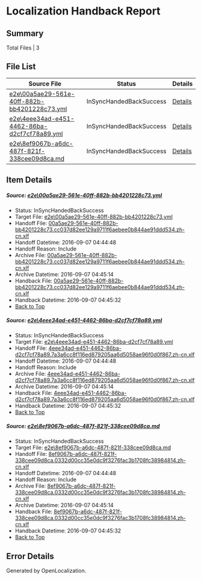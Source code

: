 # <a name='report-top'></a> Localization Handback Report

## Summary
 Total Files | 3

## File List
 Source File | Status | Details 
 ----------- | ------ | ------- 
 [e2e\00a5ae29-561e-40ff-882b-bb4201228c73.yml](https://github.com/OpenLocalizationTestOrg/ol-test0/blob/89693992bb7fe6d3597da811ae74a63e6d235279/e2e/00a5ae29-561e-40ff-882b-bb4201228c73.yml) | InSyncHandedBackSuccess | [Details](#8c7ebba15a6c08f8d2dba2874d7dd333b70ee7bc1)
 [e2e\4eee34ad-e451-4462-86ba-d2cf7cf78a89.yml](https://github.com/OpenLocalizationTestOrg/ol-test0/blob/89693992bb7fe6d3597da811ae74a63e6d235279/e2e/4eee34ad-e451-4462-86ba-d2cf7cf78a89.yml) | InSyncHandedBackSuccess | [Details](#b49aa063d12ef3cf1aa2d9cf9f9bed331c9e43bf4)
 [e2e\8ef9067b-a6dc-487f-821f-338cee09d8ca.md](https://github.com/OpenLocalizationTestOrg/ol-test0/blob/89693992bb7fe6d3597da811ae74a63e6d235279/e2e/8ef9067b-a6dc-487f-821f-338cee09d8ca.md) | InSyncHandedBackSuccess | [Details](#782f5f931fb32b22438a81ef2c38e7ca518ba2825)

## Item Details
##### <a name='8c7ebba15a6c08f8d2dba2874d7dd333b70ee7bc1'></a> Source: [e2e\00a5ae29-561e-40ff-882b-bb4201228c73.yml](https://github.com/OpenLocalizationTestOrg/ol-test0/blob/89693992bb7fe6d3597da811ae74a63e6d235279/e2e/00a5ae29-561e-40ff-882b-bb4201228c73.yml)
* Status: InSyncHandedBackSuccess
* Target File: [e2e\00a5ae29-561e-40ff-882b-bb4201228c73.yml](https://github.com/OpenLocalizationTestOrg/ol-test0-zhcn/blob/48f35bab230333e9e4a3ade0d05e03f28a894487/e2e/00a5ae29-561e-40ff-882b-bb4201228c73.yml)
* Handoff File: [00a5ae29-561e-40ff-882b-bb4201228c73.cc037d82ee129a9711f6aebee0b844ae91ddd534.zh-cn.xlf](https://github.com/OpenLocalizationTestOrg/ol-test0-handoff/blob/dece3d3e68803079f5726e541b2431e65aba4c40/ol-handoff/OpenLocalizationTestOrg/ol-test0-zhcn/ci/ht/00a5ae29-561e-40ff-882b-bb4201228c73.cc037d82ee129a9711f6aebee0b844ae91ddd534.zh-cn.xlf)
* Handoff Datetime: 2016-09-07 04:44:48
* Handoff Reason: Include
* Archive File: [00a5ae29-561e-40ff-882b-bb4201228c73.cc037d82ee129a9711f6aebee0b844ae91ddd534.zh-cn.xlf](https://github.com/OpenLocalizationTestOrg/ol-test0-handoff/blob/c30499a633ca8d6e383ef7fd7f110fc8c9968664/ol-archive/OpenLocalizationTestOrg/ol-test0-zhcn/ci/ht/00a5ae29-561e-40ff-882b-bb4201228c73.cc037d82ee129a9711f6aebee0b844ae91ddd534.zh-cn.xlf)
* Archive Datetime: 2016-09-07 04:45:14
* Handback File: [00a5ae29-561e-40ff-882b-bb4201228c73.cc037d82ee129a9711f6aebee0b844ae91ddd534.zh-cn.xlf](https://github.com/OpenLocalizationTestOrg/ol-test0-handback/blob/86999168bfac2a7f119301b5d88b080461f76027/ol-handback/OpenLocalizationTestOrg/ol-test0-zhcn/ci/ht/00a5ae29-561e-40ff-882b-bb4201228c73.cc037d82ee129a9711f6aebee0b844ae91ddd534.zh-cn.xlf)
* Handback Datetime: 2016-09-07 04:45:32
* [Back to Top](#report-top)

##### <a name='b49aa063d12ef3cf1aa2d9cf9f9bed331c9e43bf4'></a> Source: [e2e\4eee34ad-e451-4462-86ba-d2cf7cf78a89.yml](https://github.com/OpenLocalizationTestOrg/ol-test0/blob/89693992bb7fe6d3597da811ae74a63e6d235279/e2e/4eee34ad-e451-4462-86ba-d2cf7cf78a89.yml)
* Status: InSyncHandedBackSuccess
* Target File: [e2e\4eee34ad-e451-4462-86ba-d2cf7cf78a89.yml](https://github.com/OpenLocalizationTestOrg/ol-test0-zhcn/blob/48f35bab230333e9e4a3ade0d05e03f28a894487/e2e/4eee34ad-e451-4462-86ba-d2cf7cf78a89.yml)
* Handoff File: [4eee34ad-e451-4462-86ba-d2cf7cf78a89.7a3a6cc8f116ed879205aa6d5058ae96f0d0f867.zh-cn.xlf](https://github.com/OpenLocalizationTestOrg/ol-test0-handoff/blob/dece3d3e68803079f5726e541b2431e65aba4c40/ol-handoff/OpenLocalizationTestOrg/ol-test0-zhcn/ci/ht/4eee34ad-e451-4462-86ba-d2cf7cf78a89.7a3a6cc8f116ed879205aa6d5058ae96f0d0f867.zh-cn.xlf)
* Handoff Datetime: 2016-09-07 04:44:48
* Handoff Reason: Include
* Archive File: [4eee34ad-e451-4462-86ba-d2cf7cf78a89.7a3a6cc8f116ed879205aa6d5058ae96f0d0f867.zh-cn.xlf](https://github.com/OpenLocalizationTestOrg/ol-test0-handoff/blob/c30499a633ca8d6e383ef7fd7f110fc8c9968664/ol-archive/OpenLocalizationTestOrg/ol-test0-zhcn/ci/ht/4eee34ad-e451-4462-86ba-d2cf7cf78a89.7a3a6cc8f116ed879205aa6d5058ae96f0d0f867.zh-cn.xlf)
* Archive Datetime: 2016-09-07 04:45:14
* Handback File: [4eee34ad-e451-4462-86ba-d2cf7cf78a89.7a3a6cc8f116ed879205aa6d5058ae96f0d0f867.zh-cn.xlf](https://github.com/OpenLocalizationTestOrg/ol-test0-handback/blob/86999168bfac2a7f119301b5d88b080461f76027/ol-handback/OpenLocalizationTestOrg/ol-test0-zhcn/ci/ht/4eee34ad-e451-4462-86ba-d2cf7cf78a89.7a3a6cc8f116ed879205aa6d5058ae96f0d0f867.zh-cn.xlf)
* Handback Datetime: 2016-09-07 04:45:32
* [Back to Top](#report-top)

##### <a name='782f5f931fb32b22438a81ef2c38e7ca518ba2825'></a> Source: [e2e\8ef9067b-a6dc-487f-821f-338cee09d8ca.md](https://github.com/OpenLocalizationTestOrg/ol-test0/blob/89693992bb7fe6d3597da811ae74a63e6d235279/e2e/8ef9067b-a6dc-487f-821f-338cee09d8ca.md)
* Status: InSyncHandedBackSuccess
* Target File: [e2e\8ef9067b-a6dc-487f-821f-338cee09d8ca.md](https://github.com/OpenLocalizationTestOrg/ol-test0-zhcn/blob/48f35bab230333e9e4a3ade0d05e03f28a894487/e2e/8ef9067b-a6dc-487f-821f-338cee09d8ca.md)
* Handoff File: [8ef9067b-a6dc-487f-821f-338cee09d8ca.0332d00cc35e0dc9f3276fac3b1708fc38984814.zh-cn.xlf](https://github.com/OpenLocalizationTestOrg/ol-test0-handoff/blob/dece3d3e68803079f5726e541b2431e65aba4c40/ol-handoff/OpenLocalizationTestOrg/ol-test0-zhcn/ci/ht/8ef9067b-a6dc-487f-821f-338cee09d8ca.0332d00cc35e0dc9f3276fac3b1708fc38984814.zh-cn.xlf)
* Handoff Datetime: 2016-09-07 04:44:48
* Handoff Reason: Include
* Archive File: [8ef9067b-a6dc-487f-821f-338cee09d8ca.0332d00cc35e0dc9f3276fac3b1708fc38984814.zh-cn.xlf](https://github.com/OpenLocalizationTestOrg/ol-test0-handoff/blob/c30499a633ca8d6e383ef7fd7f110fc8c9968664/ol-archive/OpenLocalizationTestOrg/ol-test0-zhcn/ci/ht/8ef9067b-a6dc-487f-821f-338cee09d8ca.0332d00cc35e0dc9f3276fac3b1708fc38984814.zh-cn.xlf)
* Archive Datetime: 2016-09-07 04:45:14
* Handback File: [8ef9067b-a6dc-487f-821f-338cee09d8ca.0332d00cc35e0dc9f3276fac3b1708fc38984814.zh-cn.xlf](https://github.com/OpenLocalizationTestOrg/ol-test0-handback/blob/86999168bfac2a7f119301b5d88b080461f76027/ol-handback/OpenLocalizationTestOrg/ol-test0-zhcn/ci/ht/8ef9067b-a6dc-487f-821f-338cee09d8ca.0332d00cc35e0dc9f3276fac3b1708fc38984814.zh-cn.xlf)
* Handback Datetime: 2016-09-07 04:45:32
* [Back to Top](#report-top)


## Error Details

Generated by OpenLocalization.
